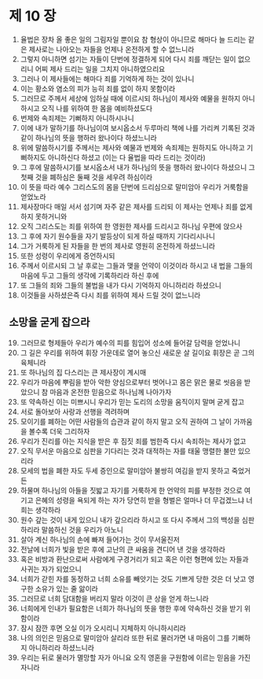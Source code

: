 # 제 10 장

1. 율법은 장차 올 좋은 일의 그림자일 뿐이요 참 형상이 아니므로 해마다 늘 드리는 같은 제사로는 나아오는 자들을 언제나 온전하게 할 수 없느니라 
2. 그렇지 아니하면 섬기는 자들이 단번에 정결하게 되어 다시 죄를 깨닫는 일이 없으리니 어찌 제사 드리는 일을 그치지 아니하였으리요 
3. 그러나 이 제사들에는 해마다 죄를 기억하게 하는 것이 있나니 
4. 이는 황소와 염소의 피가 능히 죄를 없이 하지 못함이라 
5. 그러므로 주께서 세상에 임하실 때에 이르시되 하나님이 제사와 예물을 원하지 아니하시고 오직 나를 위하여 한 몸을 예비하셨도다 
6. 번제와 속죄제는 기뻐하지 아니하시나니 
7. 이에 내가 말하기를 하나님이여 보시옵소서 두루마리 책에 나를 가리켜 기록된 것과 같이 하나님의 뜻을 행하러 왔나이다 하셨느니라 
8. 위에 말씀하시기를 주께서는 제사와 예물과 번제와 속죄제는 원하지도 아니하고 기뻐하지도 아니하신다 하셨고 (이는 다 율법을 따라 드리는 것이라) 
9. 그 후에 말씀하시기를 보시옵소서 내가 하나님의 뜻을 행하러 왔나이다 하셨으니 그 첫째 것을 폐하심은 둘째 것을 세우려 하심이라 
10. 이 뜻을 따라 예수 그리스도의 몸을 단번에 드리심으로 말미암아 우리가 거룩함을 얻었노라 
11. 제사장마다 매일 서서 섬기며 자주 같은 제사를 드리되 이 제사는 언제나 죄를 없게 하지 못하거니와 
12. 오직 그리스도는 죄를 위하여 한 영원한 제사를 드리시고 하나님 우편에 앉으사 
13. 그 후에 자기 원수들을 자기 발등상이 되게 하실 때까지 기다리시나니 
14. 그가 거룩하게 된 자들을 한 번의 제사로 영원히 온전하게 하셨느니라
15. 또한 성령이 우리에게 증언하시되 
16. 주께서 이르시되 그 날 후로는 그들과 맺을 언약이 이것이라 하시고 내 법을 그들의 마음에 두고 그들의 생각에 기록하리라 하신 후에 
17. 또 그들의 죄와 그들의 불법을 내가 다시 기억하지 아니하리라 하셨으니 
18. 이것들을 사하셨은즉 다시 죄를 위하여 제사 드릴 것이 없느니라 
## 소망을 굳게 잡으라
19. 그러므로 형제들아 우리가 예수의 피를 힘입어 성소에 들어갈 담력을 얻었나니 
20. 그 길은 우리를 위하여 휘장 가운데로 열어 놓으신 새로운 살 길이요 휘장은 곧 그의 육체니라 
21. 또 하나님의 집 다스리는 큰 제사장이 계시매 
22. 우리가 마음에 뿌림을 받아 악한 양심으로부터 벗어나고 몸은 맑은 물로 씻음을 받았으니 참 마음과 온전한 믿음으로 하나님께 나아가자 
23. 또 약속하신 이는 미쁘시니 우리가 믿는 도리의 소망을 움직이지 말며 굳게 잡고 
24. 서로 돌아보아 사랑과 선행을 격려하며 
25. 모이기를 폐하는 어떤 사람들의 습관과 같이 하지 말고 오직 권하여 그 날이 가까움을 볼수록 더욱 그리하자 
26. 우리가 진리를 아는 지식을 받은 후 짐짓 죄를 범한즉 다시 속죄하는 제사가 없고 
27. 오직 무서운 마음으로 심판을 기다리는 것과 대적하는 자를 태울 맹렬한 불만 있으리라 
28. 모세의 법을 폐한 자도 두세 증인으로 말미암아 불쌍히 여김을 받지 못하고 죽었거든 
29. 하물며 하나님의 아들을 짓밟고 자기를 거룩하게 한 언약의 피를 부정한 것으로 여기고 은혜의 성령을 욕되게 하는 자가 당연히 받을 형벌은 얼마나 더 무겁겠느냐 너희는 생각하라 
30. 원수 갚는 것이 내게 있으니 내가 갚으리라 하시고 또 다시 주께서 그의 백성을 심판하리라 말씀하신 것을 우리가 아노니 
31. 살아 계신 하나님의 손에 빠져 들어가는 것이 무서울진저 
32. 전날에 너희가 빛을 받은 후에 고난의 큰 싸움을 견디어 낸 것을 생각하라 
33. 혹은 비방과 환난으로써 사람에게 구경거리가 되고 혹은 이런 형편에 있는 자들과 사귀는 자가 되었으니 
34. 너희가 갇힌 자를 동정하고 너희 소유를 빼앗기는 것도 기쁘게 당한 것은 더 낫고 영구한 소유가 있는 줄 앎이라 
35. 그러므로 너희 담대함을 버리지 말라 이것이 큰 상을 얻게 하느니라 
36. 너희에게 인내가 필요함은 너희가 하나님의 뜻을 행한 후에 약속하신 것을 받기 위함이라 
37. 잠시 잠깐 후면 오실 이가 오시리니 지체하지 아니하시리라 
38. 나의 의인은 믿음으로 말미암아 살리라 또한 뒤로 물러가면 내 마음이 그를 기뻐하지 아니하리라 하셨느니라 
39. 우리는 뒤로 물러가 멸망할 자가 아니요 오직 영혼을 구원함에 이르는 믿음을 가진 자니라


